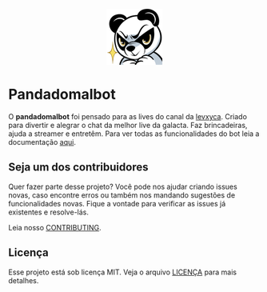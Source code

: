<p align="center">
  <img src=".github/assets/panda.png">
  <h1>Pandadomalbot</h1>
</p>

O **pandadomalbot** foi pensado para as lives do canal da [levxyca][1].
Criado para divertir e alegrar o chat da melhor live da galacta. Faz brincadeiras,
ajuda a streamer e entretêm. Para ver todas as funcionalidades do bot leia a documentação [aqui][2].

## Seja um dos contribuidores

Quer fazer parte desse projeto? Você pode nos ajudar criando issues novas, caso encontre erros
ou também nos mandando sugestões de funcionalidades novas. Fique a vontade para verificar as issues
já existentes e resolve-lás.

Leia nosso [CONTRIBUTING][3].

## Licença

Esse projeto está sob licença MIT. Veja o arquivo [LICENÇA](LICENSE) para mais detalhes.

[1]: https://twitch.tv/levxyca
[2]: https://levxyca.com/pandadomalsite
[3]: .github/CONTRIBUTING.md
